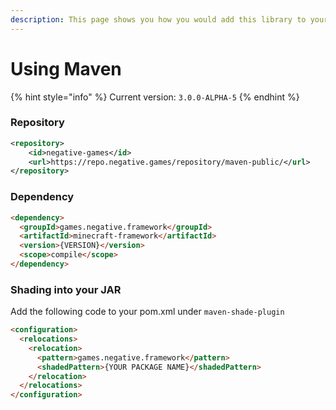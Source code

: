 ```yaml
---
description: This page shows you how you would add this library to your Maven Project!
---
```


# Using Maven

{% hint style="info" %}
Current version: `3.0.0-ALPHA-5`
{% endhint %}

### Repository

```xml
<repository>     
    <id>negative-games</id>
    <url>https://repo.negative.games/repository/maven-public/</url>
</repository>
```

### Dependency

```markdown
<dependency>
  <groupId>games.negative.framework</groupId>
  <artifactId>minecraft-framework</artifactId>
  <version>{VERSION}</version>
  <scope>compile</scope>
</dependency>
```

### Shading into your JAR

Add the following code to your pom.xml under `maven-shade-plugin`

```markdown
<configuration>
  <relocations>
    <relocation>
      <pattern>games.negative.framework</pattern>
      <shadedPattern>{YOUR PACKAGE NAME}</shadedPattern>
    </relocation>
  </relocations>
</configuration>
```
